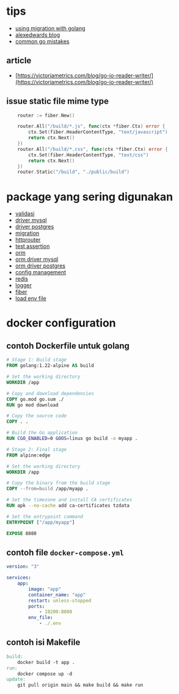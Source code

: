 # tips

- [using migration with golang](https://dev.to/wiliamvj/using-migrations-with-golang-3449)
- [alexedwards blog](https://www.alexedwards.net/blog)
- [common go mistakes](https://100go.co/)

## article

- [https://victoriametrics.com/blog/go-io-reader-writer/](https://victoriametrics.com/blog/go-io-reader-writer/)

## issue static file mime type

```go
	router := fiber.New()

	router.All("/build/*.js", func(ctx *fiber.Ctx) error {
		ctx.Set(fiber.HeaderContentType, "text/javascript")
		return ctx.Next()
	})
	router.All("/build/*.css", func(ctx *fiber.Ctx) error {
		ctx.Set(fiber.HeaderContentType, "text/css")
		return ctx.Next()
	})
	router.Static("/build", "./public/build")
```

# package yang sering digunakan

- [validasi](github.com/go-playground/validator)
- [driver mysql](github.com/go-sql-driver/mysql)
- [driver postgres](github.com/jackc/pgx)
- [migration](github.com/golang-migrate/migrate/)
- [httprouter](github.com/julienschmidt/httprouter)
- [test assertion](github.com/stretchr/testify)
- [orm](gorm.io/gorm)
- [orm driver mysql](gorm.io/driver/mysql)
- [orm driver postgres](gorm.io/driver/postgres)
- [config management](github.com/spf13/viper)
- [redis](github.com/redis/go-redis)
- [logger](github.com/sirupsen/logrus)
- [fiber](github.com/gofiber/fiber)
- [load env file](github.com/joho/godotenv)

# docker configuration

## contoh Dockerfile untuk golang

```Dockerfile
# Stage 1: Build stage
FROM golang:1.22-alpine AS build

# Set the working directory
WORKDIR /app

# Copy and download dependencies
COPY go.mod go.sum ./
RUN go mod download

# Copy the source code
COPY . .

# Build the Go application
RUN CGO_ENABLED=0 GOOS=linux go build -o myapp .

# Stage 2: Final stage
FROM alpine:edge

# Set the working directory
WORKDIR /app

# Copy the binary from the build stage
COPY --from=build /app/myapp .

# Set the timezone and install CA certificates
RUN apk --no-cache add ca-certificates tzdata

# Set the entrypoint command
ENTRYPOINT ["/app/myapp"]

EXPOSE 8080
```

## contoh file `docker-compose.yml`

```yaml
version: "3"

services:
    app:
        image: "app"
        container_name: "app"
        restart: unless-stopped
        ports:
            - 10200:8080
        env_file:
            - ./.env
```

## contoh isi Makefile

```Makefile
build:
	docker build -t app .
run:
	docker compose up -d
update:
	git pull origin main && make build && make run
```

